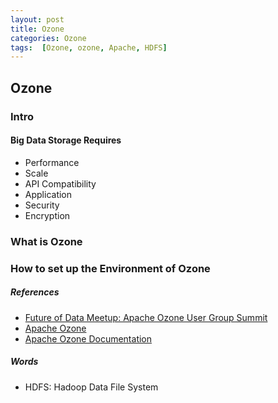 ```yaml
---
layout: post
title: Ozone
categories: Ozone
tags:  [Ozone, ozone, Apache, HDFS]
---
```

## Ozone

### Intro
#### Big Data Storage Requires
- Performance
- Scale
- API Compatibility
- Application
- Security
- Encryption

### What is Ozone

### How to set up the Environment of Ozone

##### References
- [Future of Data Meetup: Apache Ozone User Group Summit](https://www.youtube.com/live/3aEpeSXMMzw?feature=share)
- [Apache Ozone](https://ozone.apache.org/)
- [Apache Ozone Documentation](https://ozone.apache.org/docs/1.3.0/index.html)

##### Words
- HDFS: Hadoop Data File System